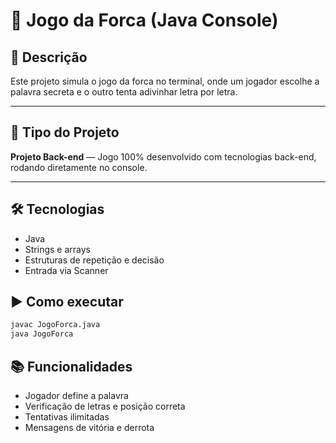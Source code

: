 # 🎯 Jogo da Forca (Java Console)

## 📌 Descrição

Este projeto simula o jogo da forca no terminal, onde um jogador escolhe a palavra secreta e o outro tenta adivinhar letra por letra.

---

## 🧪 Tipo do Projeto

**Projeto Back-end** — Jogo 100% desenvolvido com tecnologias back-end, rodando diretamente no console.

---

## 🛠️ Tecnologias

- Java
- Strings e arrays
- Estruturas de repetição e decisão
- Entrada via Scanner

## ▶️ Como executar

```bash
javac JogoForca.java
java JogoForca
```

## 📚 Funcionalidades

- Jogador define a palavra
- Verificação de letras e posição correta
- Tentativas ilimitadas
- Mensagens de vitória e derrota
